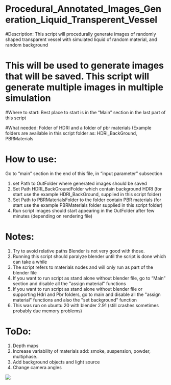 # Procedural_Annotated_Images_Generation_Liquid_Transperent_Vessel
#Description: This script will procedurally generate images of randomly shaped  transparent vessel with simulated liquid of random material, and random background
#  This will be used to generate images that will be saved. This script will generate multiple images in multiple simulation


#Where to start: Best place to start is in the “Main” section in the last part of this script

#What needed:  Folder of HDRI and a folder  of pbr materials (Example folders are available in this script folder as: HDRI_BackGround, PBRMaterials

# How to use: 
Go to “main” section in the end of this file, in “input parameter” subsection
1) set Path to OutFolder where generated images should be saved
2) Set Path HDRI_BackGroundFolder which contain background HDRI (for start use the example HDRI_BackGround, supplied in this script folder)
3) Set Path to PBRMaterialsFolder to the folder contain PBR materials (for start use the example PBRMaterials folder supplied in this script folder)
4) Run script images should start appearing in the OutFolder  after few minutes (depending on rendering file)

# Notes:
1) Try to avoid relative paths Blender is not very good with those.
2) Running this script should paralyze blender until the script is done which can take a while
3) The script refers to materials nodes and will only run as part of the blender file
4) If you want to run script as stand alone without blender file, go to “Main” section and disable all the "assign material" functions
5) If you want to run script as stand alone without blender file or supporting Hdri and Pbr folders, go to main and disable all the "assign material" functions and also the "set background" function
6) This was run on ubuntu 20 with blender 2.91 (still crashes sometimes probably due memory problems)

# ToDo:
1) Depth maps
2) Increase variability of materials add: smoke, suspension, powder, multiphase..
3) Add background objects and light source
4) Change camera angles

![](/Figure1.png)

